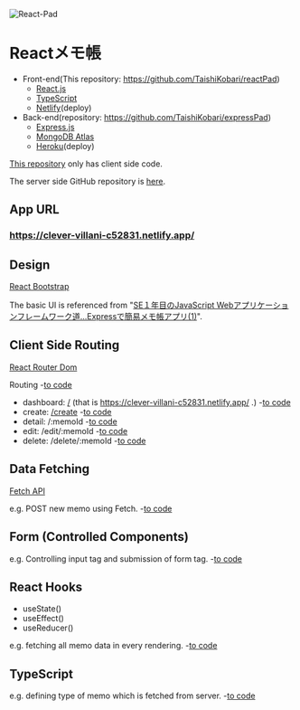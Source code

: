 ![React-Pad](https://user-images.githubusercontent.com/70504137/100419052-155d6700-30c7-11eb-8e23-53bb96ae5efa.png)

# Reactメモ帳

- Front-end(This repository: https://github.com/TaishiKobari/reactPad)
  - [React.js](https://ja.reactjs.org/)
  - [TypeScript](https://www.typescriptlang.org/)
  - [Netlify](https://www.netlify.com/)(deploy)
- Back-end(repository: https://github.com/TaishiKobari/expressPad)
  - [Express.js](https://expressjs.com/ja/)
  - [MongoDB Atlas](https://www.mongodb.com/cloud/atlas)
  - [Heroku](https://www.heroku.com/)(deploy)

[This repository](https://github.com/TaishiKobari/reactPad) only has client side code.

The server side GitHub repository is [here](https://github.com/TaishiKobari/expressPad).

## App URL

### **https://clever-villani-c52831.netlify.app/**

## Design

[React Bootstrap](https://react-bootstrap.github.io/)

The basic UI is referenced from "[SE１年目のJavaScript Webアプリケーションフレームワーク道...Expressで簡易メモ帳アプリ(1)](https://qiita.com/Ponzmild/items/900c0403adbad7b843e6)".

## Client Side Routing

[React Router Dom](https://reactrouter.com/web/guides/quick-start)

Routing -[to code](https://github.com/TaishiKobari/reactPad/blob/df99d03c877dbb344036a17230eb1f790b03958f/src/index.tsx#L15)
- dashboard: [/](https://clever-villani-c52831.netlify.app/) (that is https://clever-villani-c52831.netlify.app/ .) -[to code](https://github.com/TaishiKobari/reactPad/blob/df99d03c877dbb344036a17230eb1f790b03958f/src/main.tsx#L37)
- create: [/create](https://clever-villani-c52831.netlify.app/create) -[to code](https://github.com/TaishiKobari/reactPad/blob/df99d03c877dbb344036a17230eb1f790b03958f/src/create.tsx#L14)
- detail: /:memoId -[to code](https://github.com/TaishiKobari/reactPad/blob/df99d03c877dbb344036a17230eb1f790b03958f/src/memoDetail.tsx#L39)
- edit: /edit/:memoId -[to code](https://github.com/TaishiKobari/reactPad/blob/df99d03c877dbb344036a17230eb1f790b03958f/src/edit.tsx#L39)
- delete: /delete/:memoId -[to code](https://github.com/TaishiKobari/reactPad/blob/df99d03c877dbb344036a17230eb1f790b03958f/src/delete.tsx#L40)

## Data Fetching

[Fetch API](https://developer.mozilla.org/ja/docs/Web/API/Fetch_API/Using_Fetch)

e.g. POST new memo using Fetch. -[to code](https://github.com/TaishiKobari/reactPad/blob/ac7161f150f9b3facd745fa749ceb9c09f163868/src/create.tsx#L56)

## Form (Controlled Components)

e.g. Controlling input tag and submission of form tag. -[to code](https://github.com/TaishiKobari/reactPad/blob/ac7161f150f9b3facd745fa749ceb9c09f163868/src/create.tsx#L35)

## React Hooks

- useState()
- useEffect()
- useReducer()

e.g. fetching all memo data in every rendering. -[to code](https://github.com/TaishiKobari/reactPad/blob/ac7161f150f9b3facd745fa749ceb9c09f163868/src/main.tsx#L41)

## TypeScript

e.g. defining type of memo which is fetched from server. -[to code](https://github.com/TaishiKobari/reactPad/blob/ac7161f150f9b3facd745fa749ceb9c09f163868/src/type.tsx#L1)
